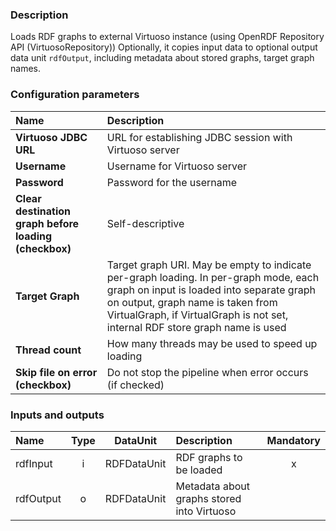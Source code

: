 ### Description

Loads RDF graphs to external Virtuoso instance (using OpenRDF Repository API (VirtuosoRepository))
Optionally, it copies input data to optional output data unit `rdfOutput`, including metadata about stored graphs, target graph names.

### Configuration parameters

| Name | Description |
|:----|:----|
|**Virtuoso JDBC URL** | URL for establishing JDBC session with Virtuoso server |
|**Username** | Username for Virtuoso server |
|**Password** | Password for the username |
|**Clear destination graph before loading (checkbox)** | Self-descriptive |
|**Target Graph** | Target graph URI. May be empty to indicate per-graph loading. In per-graph mode, each graph on input is loaded into separate graph on output, graph name is taken from VirtualGraph, if VirtualGraph is not set, internal RDF store graph name is used |
|**Thread count** | How many threads may be used to speed up loading|
|**Skip file on error (checkbox)** | Do not stop the pipeline when error occurs (if checked) |

### Inputs and outputs

|Name |Type | DataUnit | Description | Mandatory |
|:--------|:------:|:------:|:-------------|:---------------------:|
|rdfInput  |i| RDFDataUnit | RDF graphs to be loaded |x|
|rdfOutput |o| RDFDataUnit | Metadata about graphs stored into Virtuoso | |
